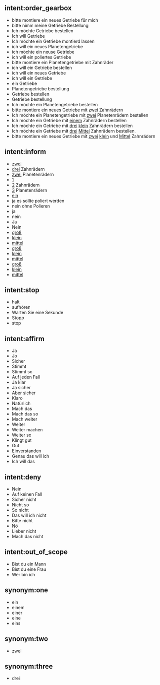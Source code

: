 ## intent:order_gearbox
- bitte montiere ein neues Getriebe für mich
- bitte nimm meine Getriebe Bestellung
- Ich möchte Getriebe bestellen
- Ich will Getriebe
- Ich möchte ein Getriebe montierd lassen
- ich will ein neues Planetengetriebe
- ich möchte ein neuse Getriebe
- ich will ein poliertes Getriebe
- bitte montiere ein Planetengetriebe mit Zahnräder
- ich will ein Getriebe bestellen
- ich will ein neues Getriebe
- ich will ein Getriebe
- ein Getriebe
- Planetengetriebe bestellung
- Getriebe bestellen
- Getriebe bestellung
- Ich möchte ein Planetengetriebe bestellen
- bitte montiere ein neues Getriebe mit [zwei](num_gears) Zahnrädern
- Ich möchte ein Planetengetriebe mit [zwei](num_gears) Planetenrädern bestellen
- Ich möchte ein Getriebe mit [einem](num_gears) Zahnrädern bestellen
- Ich möchte ein Getriebe mit [drei](num_gears) [klein](gear_one_size) Zahnrädern bestellen
- Ich möchte ein Getriebe mit [drei](num_gears) [Mittel](gear_one_size) Zahnrädern bestellen. 
- bitte montiere ein neues Getriebe mit [zwei](num_gears) [klein](gear_one_size) und [Mittel](gear_two_size) Zahnrädern


## intent:inform
- [zwei](num_gears)
- [drei](num_gears) Zahnrädern
- [zwei](num_gears) Planetenrädern
- [1](num_gears)
- [2](num_gears) Zahnrädern
- [3](num_gears) Planetenrädern
- [ein](num_gears)
- ja es sollte poliert werden
- nein ohne Polieren
- ja
- nein
- Ja
- Nein
- [groß](gear_one_size)
- [klein](gear_one_size)
- [mittel](gear_one_size)
- [groß](gear_two_size)
- [klein](gear_two_size)
- [mittel](gear_two_size)
- [groß](gear_three_size)
- [klein](gear_three_size)
- [mittel](gear_three_size)

## intent:stop
- halt
- aufhören
- Warten Sie eine Sekunde
- Stopp
- stop

## intent:affirm
- Ja
- Jo
- Sicher
- Stimmt
- Stimmt so
- Auf jeden Fall
- Ja klar
- Ja sicher
- Aber sicher
- Klaro
- Natürlich
- Mach das
- Mach das so
- Mach weiter
- Weiter
- Weiter machen
- Weiter so
- Klingt gut
- Gut
- Einverstanden
- Genau das will ich
- Ich will das

## intent:deny
- Nein
- Auf keinen Fall
- Sicher nicht
- Nicht so
- So nicht
- Das will ich nicht
- Bitte nicht
- Nö
- Lieber nicht
- Mach das nicht

## intent:out_of_scope
- Bist du ein Mann
- Bist du eine Frau
- Wer bin ich

## synonym:one
- ein
- einem
- einer
- eine
- eins

## synonym:two
- zwei

## synonym:three
- drei